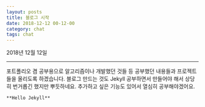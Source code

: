 ```yaml
---
layout: posts
title: 블로그 시작
date: 2018-12-12 00-12-00
category: chat
tags: chat
---
```


2018년 12월 12일

- - -
포트폴리오 겸 공부용으로 알고리즘이나 개발했던 것들 등 공부했던 내용들과 프로젝트들을 올리도록 하겠습니다.
블로그 만드는 것도 Jekyll 공부하면서 만들어야 해서 상당히 번거롭긴 했지만 뿌듯하네요.
추가하고 싶은 기능도 있어서 열심히 공부해야겠어요.
```
**Hello Jekyll**
```
